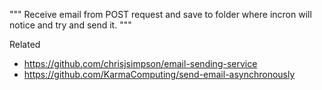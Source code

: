 """
Receive email from POST request and save to folder
where incron will notice and try and send it.
"""

Related

- https://github.com/chrisjsimpson/email-sending-service
- https://github.com/KarmaComputing/send-email-asynchronously
